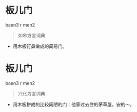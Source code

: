 # 板儿门
baen3 r men2
> 如皋方言词典
- 用木板钉鼻做成的简易门。

# 板儿门
baen3 r men2
> 兴化方言词典
- 用木板拼成的比较简陋的门：他家过去住的茅草屋，安的～。
